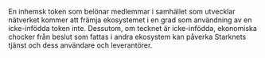En inhemsk token som belönar medlemmar i samhället som utvecklar nätverket kommer att främja ekosystemet i en grad som användning av en icke-infödda token inte. Dessutom, om tecknet är icke-infödda, ekonomiska chocker från beslut som fattas i andra ekosystem kan påverka Starknets tjänst och dess användare och leverantörer.